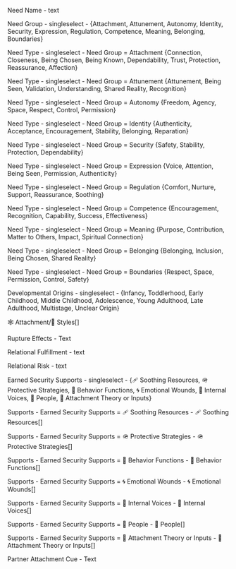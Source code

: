 Need Name - text

Need Group - singleselect - {Attachment, Attunement, Autonomy, Identity, Security, Expression, Regulation, Competence, Meaning, Belonging, Boundaries}

Need Type - singleselect - Need Group = Attachment {Connection, Closeness, Being Chosen, Being Known, Dependability, Trust, Protection, Reassurance, Affection}

Need Type - singleselect - Need Group = Attunement {Attunement, Being Seen, Validation, Understanding, Shared Reality, Recognition}

Need Type - singleselect - Need Group = Autonomy {Freedom, Agency, Space, Respect, Control, Permission}

Need Type - singleselect - Need Group = Identity {Authenticity, Acceptance, Encouragement, Stability, Belonging, Reparation}

Need Type - singleselect - Need Group = Security {Safety, Stability, Protection, Dependability}

Need Type - singleselect - Need Group = Expression {Voice, Attention, Being Seen, Permission,  Authenticity}

Need Type - singleselect - Need Group = Regulation {Comfort, Nurture, Support, Reassurance, Soothing}

Need Type - singleselect - Need Group = Competence {Encouragement, Recognition, Capability, Success, Effectiveness}

Need Type - singleselect - Need Group = Meaning {Purpose, Contribution, Matter to Others, Impact, Spiritual Connection}

Need Type - singleselect - Need Group = Belonging {Belonging, Inclusion, Being Chosen, Shared Reality}

Need Type - singleselect - Need Group = Boundaries {Respect, Space, Permission, Control, Safety}

Developmental Origins - singleselect - {Infancy, Toddlerhood, Early Childhood, Middle Childhood, Adolescence, Young Adulthood, Late Adulthood, Multistage, Unclear Origin}

🕸️ Attachment/🔗 Styles[]

Rupture Effects - Text

Relational Fulfillment - text

Relational Risk - text

Earned Security Supports - singleselect - {🩹 Soothing Resources, 🪖 Protective Strategies, 🐾 Behavior Functions, 🌀 Emotional Wounds, 📢 Internal Voices, 👤 People, 💖 Attachment Theory or Inputs}

Supports - Earned Security Supports = 🩹 Soothing Resources - 🩹 Soothing Resources[]

Supports - Earned Security Supports = 🪖 Protective Strategies - 🪖 Protective Strategies[]

Supports - Earned Security Supports = 🐾 Behavior Functions - 🐾 Behavior Functions[]

Supports - Earned Security Supports = 🌀 Emotional Wounds - 🌀 Emotional Wounds[]

Supports - Earned Security Supports = 📢 Internal Voices - 📢 Internal Voices[]

Supports - Earned Security Supports = 👤 People - 👤 People[]

Supports - Earned Security Supports = 💖 Attachment Theory or Inputs - 💖 Attachment Theory or Inputs[]

Partner Attachment Cue - Text

